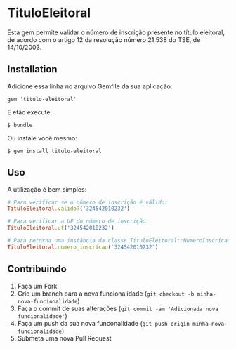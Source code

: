 # TituloEleitoral

Esta gem permite validar o número de inscrição presente no título eleitoral, de acordo com o artigo 12 da resolução número 21.538 do TSE, de 14/10/2003.

## Installation

Adicione essa linha no arquivo Gemfile da sua aplicação:

    gem 'titulo-eleitoral'

E etão execute:

    $ bundle

Ou instale você mesmo:

    $ gem install titulo-eleitoral

## Uso

A utilização é bem simples:

```ruby
# Para verificar se o número de inscrição é válido:
TituloEleitoral.valido?('324542010232')

# Para verificar a UF do número de inscrição:
TituloEleitoral.uf('324542010232')

# Para retorna uma instância da classe TituloEleitoral::NumeroInscricao:
TituloEleitoral.numero_inscricao('324542010232')
```

## Contribuindo

1. Faça um Fork
2. Crie um branch para a nova funcionalidade (`git checkout -b minha-nova-funcionalidade`)
3. Faça o commit de suas alterações  (`git commit -am 'Adicionada nova funcionalidade'`)
4. Faça um push da sua nova funconalidade (`git push origin minha-nova-funcionalidade`)
5. Submeta uma nova Pull Request
